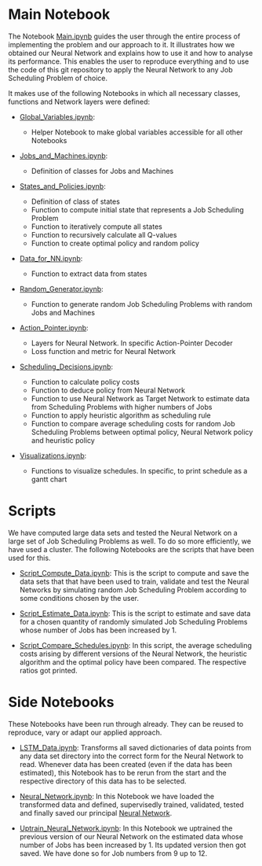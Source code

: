 # Main Notebook

The Notebook [Main.ipynb](https://github.com/Dieguinho1612/Job-Scheduling-Deep-Reinforcement-Learning/blob/main/Notebooks/Main.ipynb) guides the user through the entire process of implementing the problem and our approach to it. It illustrates how we obtained our Neural Network and explains how to use it and how to analyse its performance. This enables the user to reproduce everything and to use the code of this git repository to apply the Neural Network to any Job Scheduling Problem of choice.<br>

It makes use of the following Notebooks in which all necessary classes, functions and Network layers were defined:

- [Global_Variables.ipynb](https://github.com/Dieguinho1612/Job-Scheduling-Deep-Reinforcement-Learning/blob/main/Notebooks/Global_Variables.ipynb):
  - Helper Notebook to make global variables accessible for all other Notebooks

- [Jobs_and_Machines.ipynb](https://github.com/Dieguinho1612/Job-Scheduling-Deep-Reinforcement-Learning/blob/main/Notebooks/Jobs_and_Machines.ipynb):
  - Definition of classes for Jobs and Machines

- [States_and_Policies.ipynb](https://github.com/Dieguinho1612/Job-Scheduling-Deep-Reinforcement-Learning/blob/main/Notebooks/States_and_Policies.ipynb):
  - Definition of class of states
  - Function to compute initial state that represents a Job Scheduling Problem
  - Function to iteratively compute all states
  - Function to recursively calculate all Q-values
  - Function to create optimal policy and random policy
  
- [Data_for_NN.ipynb](https://github.com/Dieguinho1612/Job-Scheduling-Deep-Reinforcement-Learning/blob/main/Notebooks/Data_for_NN.ipynb):
  - Function to extract data from states
    
- [Random_Generator.ipynb](https://github.com/Dieguinho1612/Job-Scheduling-Deep-Reinforcement-Learning/blob/main/Notebooks/Random_Generator.ipynb):
  - Function to generate random Job Scheduling Problems with random Jobs and Machines
  
- [Action_Pointer.ipynb](https://github.com/Dieguinho1612/Job-Scheduling-Deep-Reinforcement-Learning/blob/main/Notebooks/Action_Pointer.ipynb):
  - Layers for Neural Network. In specific Action-Pointer Decoder
  - Loss function and metric for Neural Network
  
- [Scheduling_Decisions.ipynb](https://github.com/Dieguinho1612/Job-Scheduling-Deep-Reinforcement-Learning/blob/main/Notebooks/Scheduling_Decisions.ipynb):
  - Function to calculate policy costs
  - Function to deduce policy from Neural Network
  - Function to use Neural Network as Target Network to estimate data from Scheduling Problems with higher numbers of Jobs
  - Function to apply heuristic algorithm as scheduling rule
  - Function to compare average scheduling costs for random Job Scheduling Problems between optimal policy, Neural Network policy and heuristic policy  
  
- [Visualizations.ipynb](https://github.com/Dieguinho1612/Job-Scheduling-Deep-Reinforcement-Learning/blob/main/Notebooks/Visualizations.ipynb):
  - Functions to visualize schedules. In specific, to print schedule as a gantt chart


# Scripts

We have computed large data sets and tested the Neural Network on a large set of Job Scheduling Problems as well. To do so more efficiently, we have used a cluster. The following Notebooks are the scripts that have been used for this.

- [Script_Compute_Data.ipynb](https://github.com/Dieguinho1612/Job-Scheduling-Deep-Reinforcement-Learning/blob/main/Notebooks/Script_Compute_Data.ipynb): This is the script to compute and save the data sets that that have been used to train, validate and test the Neural Networks by simulating random Job Scheduling Problem according to some conditions chosen by the user.

- [Script_Estimate_Data.ipynb](https://github.com/Dieguinho1612/Job-Scheduling-Deep-Reinforcement-Learning/blob/main/Notebooks/Script_Estimate_Data.ipynb): This is the script to estimate and save data for a chosen quantity of randomly simulated Job Scheduling Problems whose number of Jobs has been increased by 1.

- [Script_Compare_Schedules.ipynb](https://github.com/Dieguinho1612/Job-Scheduling-Deep-Reinforcement-Learning/blob/main/Notebooks/Script_Compare_Schedules.ipynb): In this script, the average scheduling costs arising by different versions of the Neural Network, the heuristic algorithm and the optimal policy have been compared. The respective ratios got printed.


# Side Notebooks

These Notebooks have been run through already. They can be reused to reproduce, vary or adapt our applied approach.

- [LSTM_Data.ipynb](https://github.com/Dieguinho1612/Job-Scheduling-Deep-Reinforcement-Learning/blob/main/Notebooks/LSTM_Data.ipynb): Transforms all saved dictionaries of data points from any data set directory into the correct form for the Neural Network to read. Whenever data has been created (even if the data has been estimated), this Notebook has to be rerun from the start and the respective directory of this data has to be selected.

- [Neural_Network.ipynb](https://github.com/Dieguinho1612/Job-Scheduling-Deep-Reinforcement-Learning/blob/main/Notebooks/Neural_Network.ipynb): In this Notebook we have loaded the transformed data and defined, supervisedly trained, validated, tested and finally saved our principal [Neural Network](https://github.com/Dieguinho1612/Job-Scheduling-Deep-Reinforcement-Learning/blob/main/Neural_Networks/Neural_Network.h5).

- [Uptrain_Neural_Network.ipynb](https://github.com/Dieguinho1612/Job-Scheduling-Deep-Reinforcement-Learning/blob/main/Notebooks/Uptrain_Neural_Network.ipynb): In this Notebook we uptrained the previous version of our Neural Network on the estimated data whose number of Jobs has been increased by 1. Its updated version then got saved. We have done so for Job numbers from 9 up to 12.
